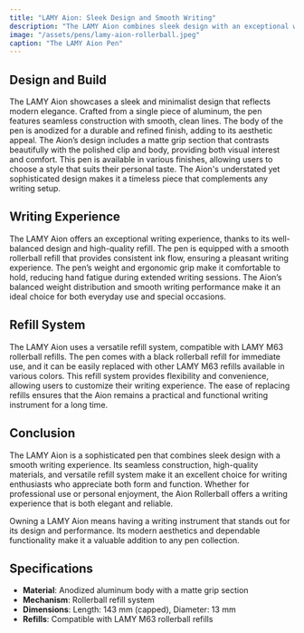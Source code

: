 ```yaml
---
title: "LAMY Aion: Sleek Design and Smooth Writing"
description: "The LAMY Aion combines sleek design with an exceptional writing experience. Its seamless construction and high-quality materials make it a standout choice for any writing enthusiast."
image: "/assets/pens/lamy-aion-rollerball.jpeg"
caption: "The LAMY Aion Pen"
---
```


## Design and Build

The LAMY Aion showcases a sleek and minimalist design that reflects modern elegance. Crafted from a single piece of aluminum, the pen features seamless construction with smooth, clean lines. The body of the pen is anodized for a durable and refined finish, adding to its aesthetic appeal. The Aion’s design includes a matte grip section that contrasts beautifully with the polished clip and body, providing both visual interest and comfort. This pen is available in various finishes, allowing users to choose a style that suits their personal taste. The Aion's understated yet sophisticated design makes it a timeless piece that complements any writing setup.

## Writing Experience

The LAMY Aion offers an exceptional writing experience, thanks to its well-balanced design and high-quality refill. The pen is equipped with a smooth rollerball refill that provides consistent ink flow, ensuring a pleasant writing experience. The pen’s weight and ergonomic grip make it comfortable to hold, reducing hand fatigue during extended writing sessions. The Aion’s balanced weight distribution and smooth writing performance make it an ideal choice for both everyday use and special occasions.

## Refill System

The LAMY Aion uses a versatile refill system, compatible with LAMY M63 rollerball refills. The pen comes with a black rollerball refill for immediate use, and it can be easily replaced with other LAMY M63 refills available in various colors. This refill system provides flexibility and convenience, allowing users to customize their writing experience. The ease of replacing refills ensures that the Aion remains a practical and functional writing instrument for a long time.

## Conclusion

The LAMY Aion is a sophisticated pen that combines sleek design with a smooth writing experience. Its seamless construction, high-quality materials, and versatile refill system make it an excellent choice for writing enthusiasts who appreciate both form and function. Whether for professional use or personal enjoyment, the Aion Rollerball offers a writing experience that is both elegant and reliable.

Owning a LAMY Aion means having a writing instrument that stands out for its design and performance. Its modern aesthetics and dependable functionality make it a valuable addition to any pen collection.

## Specifications

- **Material**: Anodized aluminum body with a matte grip section
- **Mechanism**: Rollerball refill system
- **Dimensions**: Length: 143 mm (capped), Diameter: 13 mm
- **Refills**: Compatible with LAMY M63 rollerball refills
